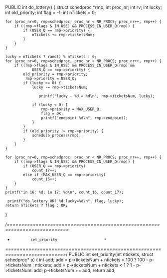 PUBLIC int do_lottery()
{
	struct schedproc *rmp;
 	int proc_nr;
 	int rv;
 	int lucky;
 	int old_priority;
 	int flag = -1;
 	int nTickets = 0;
 
 	for (proc_nr=0, rmp=schedproc; proc_nr < NR_PROCS; proc_nr++, rmp++) {
 		if ((rmp->flags & IN_USE) && PROCESS_IN_USER_Q(rmp)) {
 			if (USER_Q == rmp->priority) {
 				nTickets += rmp->ticketsNum;
 			}
 		}
 	}
 
 	lucky = nTickets ? rand() % nTickets : 0;
 	for (proc_nr=0, rmp=schedproc; proc_nr < NR_PROCS; proc_nr++, rmp++) {
 		if ((rmp->flags & IN_USE) && PROCESS_IN_USER_Q(rmp) &&
 				USER_Q == rmp->priority) {
 			old_priority = rmp->priority;
 			 rmp->priority = USER_Q; 
 			if (lucky >= 0) {
 				lucky -= rmp->ticketsNum;
 				
 				   printf("lucky - %d = %d\n", rmp->ticketsNum, lucky);
 				 
 				if (lucky < 0) {
 					rmp->priority = MAX_USER_Q;
 					flag = OK;
 					printf("endpoint %d\n", rmp->endpoint); 
 				}
 			}
 			if (old_priority != rmp->priority) {
 				schedule_process(rmp);
 			}
 		}
 	}
 	
 	for (proc_nr=0, rmp=schedproc; proc_nr < NR_PROCS; proc_nr++, rmp++) {
 		if ((rmp->flags & IN_USE) && PROCESS_IN_USER_Q(rmp)) {
 			if (USER_Q == rmp->priority)
 				count_17++;
 			else if (MAX_USER_Q == rmp->priority)
 				count_16++;
 		}
 	}
 	printf("in 16: %d; in 17: %d\n", count_16, count_17); 
 	
 	 printf("do_lottery OK? %d lucky=%d\n", flag, lucky); 
 	return nTickets ? flag : OK;
 }
 
 /*===========================================================================*
  *				set_priority				     *
  *===========================================================================*/
 PUBLIC int set_priority(int ntickets, struct schedproc* p)
 {
 	int add;
  	add = p->ticketsNum + ntickets > 100 ? 100 - p->ticketsNum : ntickets;
 	add = p->ticketsNum + ntickets < 1 ? 1 - p->ticketsNum: add;
 	p->ticketsNum += add;
 	return add;
